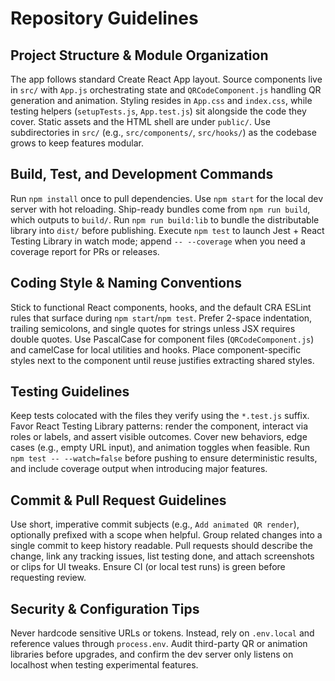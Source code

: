 # Repository Guidelines

## Project Structure & Module Organization
The app follows standard Create React App layout. Source components live in `src/` with `App.js` orchestrating state and `QRCodeComponent.js` handling QR generation and animation. Styling resides in `App.css` and `index.css`, while testing helpers (`setupTests.js`, `App.test.js`) sit alongside the code they cover. Static assets and the HTML shell are under `public/`. Use subdirectories in `src/` (e.g., `src/components/`, `src/hooks/`) as the codebase grows to keep features modular.

## Build, Test, and Development Commands
Run `npm install` once to pull dependencies. Use `npm start` for the local dev server with hot reloading. Ship-ready bundles come from `npm run build`, which outputs to `build/`. Run `npm run build:lib` to bundle the distributable library into `dist/` before publishing. Execute `npm test` to launch Jest + React Testing Library in watch mode; append `-- --coverage` when you need a coverage report for PRs or releases.

## Coding Style & Naming Conventions
Stick to functional React components, hooks, and the default CRA ESLint rules that surface during `npm start`/`npm test`. Prefer 2-space indentation, trailing semicolons, and single quotes for strings unless JSX requires double quotes. Use PascalCase for component files (`QRCodeComponent.js`) and camelCase for local utilities and hooks. Place component-specific styles next to the component until reuse justifies extracting shared styles.

## Testing Guidelines
Keep tests colocated with the files they verify using the `*.test.js` suffix. Favor React Testing Library patterns: render the component, interact via roles or labels, and assert visible outcomes. Cover new behaviors, edge cases (e.g., empty URL input), and animation toggles when feasible. Run `npm test -- --watch=false` before pushing to ensure deterministic results, and include coverage output when introducing major features.

## Commit & Pull Request Guidelines
Use short, imperative commit subjects (e.g., `Add animated QR render`), optionally prefixed with a scope when helpful. Group related changes into a single commit to keep history readable. Pull requests should describe the change, link any tracking issues, list testing done, and attach screenshots or clips for UI tweaks. Ensure CI (or local test runs) is green before requesting review.

## Security & Configuration Tips
Never hardcode sensitive URLs or tokens. Instead, rely on `.env.local` and reference values through `process.env`. Audit third-party QR or animation libraries before upgrades, and confirm the dev server only listens on localhost when testing experimental features.

